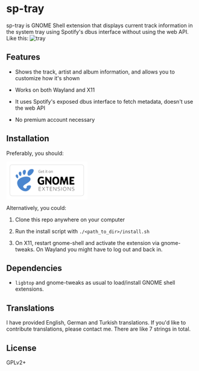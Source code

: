 
# sp-tray

sp-tray is GNOME Shell extension that displays current track information in the system tray using Spotify's dbus interface without using the web API. Like this: 
![tray](https://raw.githubusercontent.com/esenliyim/sp-tray/multi-gtk/example.png)

## Features

- Shows the track, artist and album information, and allows you to customize how it's shown

- Works on both Wayland and X11

- It uses Spotify's exposed dbus interface to fetch metadata, doesn't use the web API

- No premium account necessary

## Installation 

Preferably, you should:

[<img src="https://raw.githubusercontent.com/andyholmes/gnome-shell-extensions-badge/master/get-it-on-ego.svg?sanitize=true" alt="Get it on GNOME Extensions" height="100" align="middle">][extlink]


Alternatively, you could:

1. Clone this repo anywhere on your computer

2. Run the install script with `./<path_to_dir>/install.sh`

2. On X11, restart gnome-shell and activate the extension via gnome-tweaks. On Wayland you might have to log out and back in.

## Dependencies 

* `ligbtop` and gnome-tweaks as usual to load/install GNOME shell extensions.

## Translations 

I have provided English, German and Turkish translations. If you'd like to contribute translations, please contact me. There are like 7 strings in total.

## License 

GPLv2+

[extlink]: https://extensions.gnome.org/extension/4472/spotify-tray/
